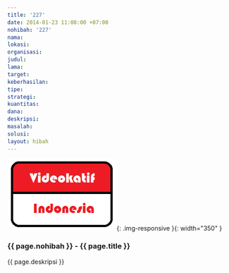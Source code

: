 ```yaml
---
title: '227'
date: 2014-01-23 11:08:00 +07:00
nohibah: '227'
nama:
lokasi:
organisasi:
judul:
lama:
target:
keberhasilan:
tipe:
strategi:
kuantitas:
dana:
deskripsi:
masalah:
solusi:
layout: hibah
---
```


![227](/static/img/hibahcms/227.png){: .img-responsive }{: width="350" }

### {{ page.nohibah }} - {{ page.title }}

{{ page.deskripsi }}
